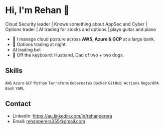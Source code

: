 # Hi, I'm Rehan 👋

Cloud Security leader | Knows something about AppSec and Cyber | Options trader | AI trading for stocks and options | plays guitar and piano

- 🏦 I manage cloud posture across **AWS, Azure & GCP** at a large bank.
- 🎯 Options trading at night.
- AI trading bot
- 🐶 Off the keyboard: Husband, Dad of two + two dogs.

## Skills
`AWS` `Azure` `GCP` `Python` `Terraform` `Kubernetes` `Docker` `GitHub Actions` `Rego/OPA` `Bash` `YAML`

## Contact
- LinkedIn: <https://au.linkedin.com/in/rehanperera>
- Email: <rehanperera355@gmail.com>
